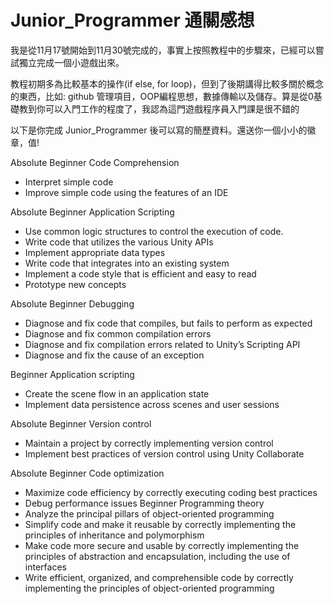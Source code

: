 # Junior_Programmer 通關感想
我是從11月17號開始到11月30號完成的，事實上按照教程中的步驟來，已經可以嘗試獨立完成一個小遊戲出來。

教程初期多為比較基本的操作(if else, for loop)，但到了後期講得比較多關於概念的東西，比如: github 管理項目，OOP編程思想，數據傳輸以及儲存。算是從0基礎教到你可以入門工作的程度了，我認為這門遊戲程序員入門課是很不錯的

以下是你完成 Junior_Programmer 後可以寫的簡歷資料。還送你一個小小的徽章，值!

Absolute Beginner Code Comprehension
- Interpret simple code
- Improve simple code using the features of an IDE

Absolute Beginner Application Scripting
- Use common logic structures to control the execution of code. 
- Write code that utilizes the various Unity APIs
- Implement appropriate data types
- Write code that integrates into an existing system
- Implement a code style that is efficient and easy to read
- Prototype new concepts

Absolute Beginner Debugging
- Diagnose and fix code that compiles, but fails to perform as expected
- Diagnose and fix common compilation errors
- Diagnose and fix compilation errors related to Unity’s Scripting API
- Diagnose and fix the cause of an exception

Beginner Application scripting
- Create the scene flow in an application state
- Implement data persistence across scenes and user sessions

Absolute Beginner Version control
- Maintain a project by correctly implementing version control
- Implement best practices of version control using Unity Collaborate

Absolute Beginner Code optimization
- Maximize code efficiency by correctly executing coding best practices
- Debug performance issues
Beginner Programming theory
- Analyze the principal pillars of object-oriented programming
- Simplify code and make it reusable by correctly implementing the principles of inheritance and polymorphism
- Make code more secure and usable by correctly implementing the principles of abstraction and encapsulation, including the use of interfaces
- Write efficient, organized, and comprehensible code by correctly implementing the principles of object-oriented programming